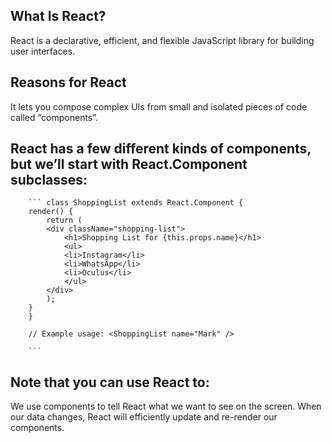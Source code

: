 ## What Is React?
   React is a declarative, efficient, and flexible JavaScript library for building user interfaces.

## Reasons for React
   It lets you compose complex UIs from small and isolated pieces of code called “components”.

## React has a few different kinds of components, but we’ll start with React.Component subclasses:
        ``` class ShoppingList extends React.Component {
        render() {
            return (
            <div className="shopping-list">
                <h1>Shopping List for {this.props.name}</h1>
                <ul>
                <li>Instagram</li>
                <li>WhatsApp</li>
                <li>Oculus</li>
                </ul>
            </div>
            );
        }
        }

        // Example usage: <ShoppingList name="Mark" />

        ```

## Note that you can use React to:
   We use components to tell React what we want to see on the screen. When our data changes, React will efficiently update and re-render our components.